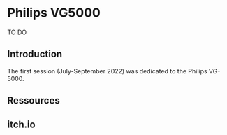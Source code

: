# Philips VG5000

TO DO

## Introduction

The first session (July-September 2022) was dedicated to the Philips VG-5000.


## Ressources


## itch.io


